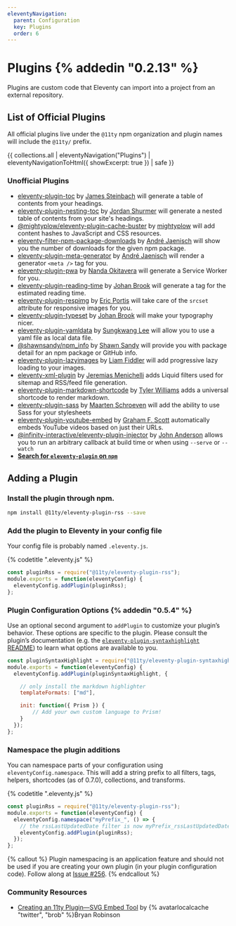 ```yaml
---
eleventyNavigation:
  parent: Configuration
  key: Plugins
  order: 6
---
```

# Plugins {% addedin "0.2.13" %}

Plugins are custom code that Eleventy can import into a project from an external repository.

## List of Official Plugins

All official plugins live under the `@11ty` npm organization and plugin names will include the `@11ty/` prefix.


{{ collections.all | eleventyNavigation("Plugins") | eleventyNavigationToHtml({ showExcerpt: true }) | safe }}

### Unofficial Plugins

* [eleventy-plugin-toc](https://www.npmjs.com/package/eleventy-plugin-toc) by [James Steinbach](https://twitter.com/jdsteinbach) will generate a table of contents from your headings.
* [eleventy-plugin-nesting-toc](https://www.npmjs.com/package/eleventy-plugin-nesting-toc) by [Jordan Shurmer](https://github.com/JordanShurmer) will generate a nested table of contents from your site's headings.
* [@mightyplow/eleventy-plugin-cache-buster](https://www.npmjs.com/package/@mightyplow/eleventy-plugin-cache-buster) by [mightyplow](https://twitter.com/mightyplow) will add content hashes to JavaScript and CSS resources.
* [eleventy-filter-npm-package-downloads](https://www.npmjs.com/package/eleventy-filter-npm-package-downloads) by [André Jaenisch](https://jaenis.ch/) will show you the number of downloads for the given npm package.
* [eleventy-plugin-meta-generator](https://www.npmjs.com/package/eleventy-plugin-meta-generator) by [André Jaenisch](https://jaenis.ch/) will render a generator `<meta />` tag for you.
* [eleventy-plugin-pwa](https://www.npmjs.com/package/eleventy-plugin-pwa) by [Nanda Okitavera](https://okitavera.me/) will generate a Service Worker for you.
* [eleventy-plugin-reading-time](https://www.npmjs.com/package/eleventy-plugin-reading-time) by [Johan Brook](https://johanbrook.com/) will generate a tag for the estimated reading time.
* [eleventy-plugin-respimg](https://www.npmjs.com/package/eleventy-plugin-respimg) by [Eric Portis](https://ericportis.com/) will take care of the `srcset` attribute for responsive images for you.
* [eleventy-plugin-typeset](https://www.npmjs.com/package/eleventy-plugin-typeset) by [Johan Brook](https://johanbrook.com/) will make your typography nicer.
* [eleventy-plugin-yamldata](https://www.npmjs.com/package/eleventy-plugin-yamldata) by [Sungkwang Lee](https://gwangyi.github.io/) will allow you to use a yaml file as local data file.
* [@shawnsandy/npm_info](https://www.npmjs.com/package/@shawnsandy/npm_info) by [Shawn Sandy](https://github.com/shawn-sandy) will provide you with package detail for an npm package or GitHub info.
* [eleventy-plugin-lazyimages](https://www.npmjs.com/package/eleventy-plugin-lazyimages) by [Liam Fiddler](https://liamfiddler.com) will add progressive lazy loading to your images.
* [eleventy-xml-plugin](https://www.npmjs.com/package/eleventy-xml-plugin) by [Jeremias Menichelli](https://jeremenichelli.io) adds Liquid filters used for sitemap and RSS/feed file generation.
* [eleventy-plugin-markdown-shortcode](https://www.npmjs.com/package/eleventy-plugin-markdown-shortcode) by [Tyler Williams](https://ogdenstudios.xyz) adds a universal shortcode to render markdown. 
* [eleventy-plugin-sass](https://www.npmjs.com/package/eleventy-plugin-sass) by [Maarten Schroeven](https://github.com/Sonaryr) will add the ability to use Sass for your stylesheets
* [eleventy-plugin-youtube-embed](https://www.npmjs.com/package/eleventy-plugin-youtube-embed) by [Graham F. Scott](https://twitter.com/gfscott) automatically embeds YouTube videos based on just their URLs.
* [@infinity-interactive/eleventy-plugin-injector](https://www.npmjs.com/package/@infinity-interactive/eleventy-plugin-injector) by [John Anderson](https://twitter.com/genehack) allows you to run an arbitrary callback at build time or when using `--serve` or `--watch`
* [**Search for `eleventy-plugin` on `npm`**](https://www.npmjs.com/search?q=eleventy-plugin)



## Adding a Plugin

### Install the plugin through npm.

```bash
npm install @11ty/eleventy-plugin-rss --save
```

### Add the plugin to Eleventy in your config file

Your config file is probably named `.eleventy.js`.

{% codetitle ".eleventy.js" %}

```js
const pluginRss = require("@11ty/eleventy-plugin-rss");
module.exports = function(eleventyConfig) {
  eleventyConfig.addPlugin(pluginRss);
};
```

### Plugin Configuration Options {% addedin "0.5.4" %}

Use an optional second argument to `addPlugin` to customize your plugin’s behavior. These options are specific to the plugin. Please consult the plugin’s documentation (e.g. the [`eleventy-plugin-syntaxhighlight` README](https://github.com/11ty/eleventy-plugin-syntaxhighlight/blob/master/README.md)) to learn what options are available to you.

```js
const pluginSyntaxHighlight = require("@11ty/eleventy-plugin-syntaxhighlight");
module.exports = function(eleventyConfig) {
  eleventyConfig.addPlugin(pluginSyntaxHighlight, {

    // only install the markdown highlighter
    templateFormats: ["md"],

    init: function({ Prism }) {
        // Add your own custom language to Prism!
    }
  });
};
```


### Namespace the plugin additions

You can namespace parts of your configuration using `eleventyConfig.namespace`. This will add a string prefix to all filters, tags, helpers, shortcodes (as of 0.7.0), collections, and transforms.

{% codetitle ".eleventy.js" %}

```js
const pluginRss = require("@11ty/eleventy-plugin-rss");
module.exports = function(eleventyConfig) {
  eleventyConfig.namespace("myPrefix_", () => {
    // the rssLastUpdatedDate filter is now myPrefix_rssLastUpdatedDate
    eleventyConfig.addPlugin(pluginRss);
  });
};
```

{% callout %}
Plugin namespacing is an application feature and should not be used if you are creating your own plugin (in your plugin configuration code). Follow along at <a href="https://github.com/11ty/eleventy/issues/256">Issue #256</a>.
{% endcallout %}

<div class="elv-community" id="community-resources">
  <h3 class="elv-community-hed">Community Resources</h3>
  <ul>
    <li><a href="https://bryanlrobinson.com/blog/creating-11ty-plugin-embed-svg-contents/">Creating an 11ty Plugin—SVG Embed Tool</a> by {% avatarlocalcache "twitter", "brob" %}Bryan Robinson</li>
  </ul>
</div>
